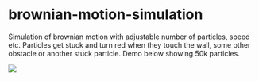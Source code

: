 # brownian-motion-simulation

Simulation of brownian motion with adjustable number of particles, speed etc. Particles get stuck and turn red when they touch the wall, some other obstacle or another stuck particle. Demo below showing 50k particles.

![](demo-min.gif)
